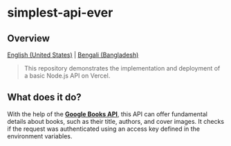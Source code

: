 # simplest-api-ever

## Overview

[English (United States)][1] | [Bengali (Bangladesh)][2]

> This repository demonstrates the implementation and deployment of a basic Node.js API on Vercel.

## What does it do?

With the help of the [**Google Books API**][3], this API can offer fundamental details about books, such as their title, authors, and cover images. It checks if the request was authenticated using an access key defined in the environment variables.

<!-- links go here -->

[1]: https://github.com/ShadowShahriar/simplest-api
[2]: https://github.com/ShadowShahriar/simplest-api/blob/main/Readme-bn.md
[3]: https://developers.google.com/books/docs/v1/using
